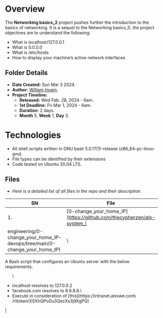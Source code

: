 # Overview #

The **Networking basics_2** project pushes further the introduction to the \
basics of networking. It is a sequel to the Networking basics_0,  the project \
objectives are to understand the following:
- What is localhost/127.0.0.1
- What is 0.0.0.0
- What is /etc/hosts
-  How to display your machine’s active network interfaces


## Folder Details ###
- **Date Created:** Sun Mar 3 2024.
- **Author:** [William Inyam](https.//github.com/thecypherzen).
- **Project Timeline:**
  - **Released:** Wed Feb. 28, 2024 - 6am.
  - **1st Deadline:** Fri Mar 1, 2024 - 6am.
  - **Duration:** 2 days.
  - **Month** 5, **Week** 1, **Day** 3.

# Technologies #
- All shell scripts written in GNU bash 5.0.17(1)-release (x86_64-pc-linux-gnu).
- File types can be identified by their extensions
- Code tested on Ubuntu 20.04 LTS.


## Files ###
- *Here is a detailed list of all files in the repo and their description*.

| SN | File | Description                                   |
|----|------|-----------------------------------------------|
| 1. | [0-change_your_home_IP](https://github.com/thecypherzen/alx-system_\
engineering/0-change_your_home_IP-devops/tree/main/0-change_your_home_IP) | \
A Bash script that configures an Ubuntu server with the below requirements:<ul>\
<li>localhost resolves to 127.0.0.2</li><li>facebook.com resolves to 8.8.8.8.\
</li><li>Execute in consideration of [this](https://intranet.alxswe.com\
/rltoken/XSXhQPoDu3QecXs3j9XgPQ)</li></ul>|
